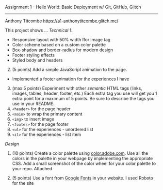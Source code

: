 Assignment 1 - Hello World: Basic Deployment w/ Git, GitHub, Glitch

---

Anthony Titcombe
https://a1-anthonytitcombe.glitch.me/

This project shows ...
*Technical*
1. 
- Responsive layout with 50% width ffor image tag 
- Color scheme based on a custom color palette
- Box-shadow and border-radius for modern design
- Footer styling effects
- Styled body and headers

2. (5 points) Add a simple JavaScript animation to the page.
- Implemented a footer animation for the experiences I have
3. (max 5 points) Experiment with other *semantic* HTML tags (links, images, tables, header, footer, etc.) Each extra tag you use will get you 1 extra point for a maximum of 5 points. Be sure to describe the tags you use in your README.
1. `<header>` for the page header
2. `<main>` to wrap the primary content
3. `<img>` to insert image
4. `<footer>` for the page footer
5. `<ul>` for the experiences - unordered list
6. `<il>` for the experiences - list item

*Design*
1. (10 points) Create a color palette using [color.adobe.com](https://color.adobe.com). Use all the colors in the palette in your webpage by implementing the appropriate CSS. Add a small screenshot of the color wheel for your color palette to your repo.
Attached

2. (5 points) Use a font from [Google Fonts](https://fonts.google.com) in your website. 
I used Roboto for the site
